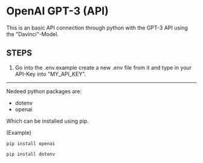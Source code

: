 # OpenAI GPT-3 (API)

This is an basic API connection through python with the GPT-3 API using the "Davinci"-Model.


## STEPS

1. Go into the .env.example create a new .env file from it and type in your API-Key into "MY_API_KEY".

---

Nedeed python packages are:
- dotenv
- openai

Which can be installed using pip.

(Example)
```
pip install openai
```

```
pip install dotenv
```
